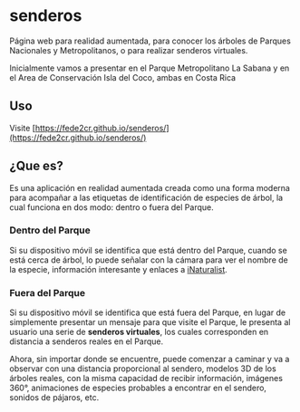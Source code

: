 # senderos
Página web para realidad aumentada, para conocer los árboles de Parques Nacionales y Metropolitanos, o para realizar senderos virtuales.

Inicialmente vamos a presentar en el Parque Metropolitano La Sabana y en el Area de Conservación Isla del Coco, ambas en Costa Rica

## Uso

Visite [https://fede2cr.github.io/senderos/](https://fede2cr.github.io/senderos/)

## ¿Que es?

Es una aplicación en realidad aumentada creada como una forma moderna para acompañar a las etiquetas de identificación de especies de árbol, la cual funciona en dos modo: dentro o fuera del Parque.

### Dentro del Parque

Si su dispositivo móvil se identifica que está dentro del Parque, cuando se está cerca de árbol, lo puede señalar con la cámara para ver el nombre de la especie, información interesante y enlaces a [iNaturalist](https://www.inaturalist.org/projects/parque-metropolitano-la-sabana).

### Fuera del Parque

Si su dispositivo móvil se identifica que está fuera del Parque, en lugar de simplemente presentar un mensaje para que visite el Parque, le presenta al usuario una serie de **senderos virtuales**, los cuales corresponden en distancia a senderos reales en el Parque.

Ahora, sin importar donde se encuentre, puede comenzar a caminar y va a observar con una distancia proporcional al sendero, modelos 3D de los árboles reales, con la misma capacidad de recibir información, imágenes 360°, animaciones de especies probables a encontrar en el sendero, sonidos de pájaros, etc.
